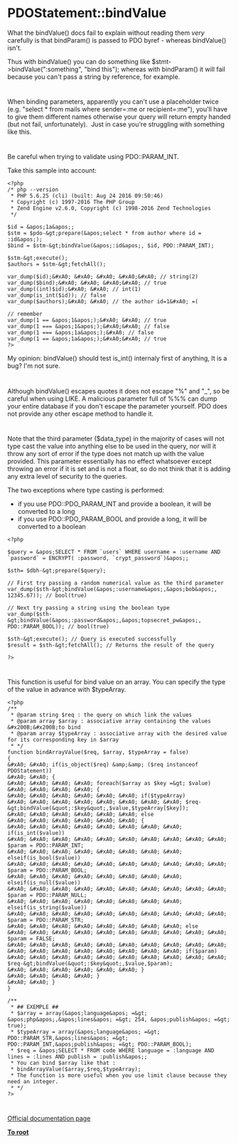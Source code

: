 # PDOStatement::bindValue





What the bindValue() docs fail to explain without reading them _very_ carefully is that bindParam() is passed to PDO byref - whereas bindValue() isn&apos;t.

Thus with bindValue() you can do something like $stmt-&gt;bindValue(&quot;:something&quot;, &quot;bind this&quot;); whereas with bindParam() it will fail because you can&apos;t pass a string by reference, for example.

  

#



When binding parameters, apparently you can&apos;t use a placeholder twice (e.g. &quot;select * from mails where sender=:me or recipient=:me&quot;), you&apos;ll have to give them different names otherwise your query will return empty handed (but not fail, unfortunately).&#xA0; Just in case you&apos;re struggling with something like this.

  

#



Be careful when trying to validate using PDO::PARAM_INT. 

Take this sample into account:



```
<?php
/* php --version
 * PHP 5.6.25 (cli) (built: Aug 24 2016 09:50:46)
 * Copyright (c) 1997-2016 The PHP Group
 * Zend Engine v2.6.0, Copyright (c) 1998-2016 Zend Technologies
 */

$id = &apos;1a&apos;; 
$stm = $pdo-&gt;prepare(&apos;select * from author where id = :id&apos;);
$bind = $stm-&gt;bindValue(&apos;:id&apos;, $id, PDO::PARAM_INT);

$stm-&gt;execute();
$authors = $stm-&gt;fetchAll();

var_dump($id);&#xA0; &#xA0; &#xA0; &#xA0;&#xA0; // string(2)
var_dump($bind);&#xA0; &#xA0; &#xA0;&#xA0; // true
var_dump((int)$id);&#xA0; &#xA0; // int(1)
var_dump(is_int($id)); // false
var_dump($authors);&#xA0; &#xA0; // the author id=1&#xA0; =(

// remember
var_dump(1 == &apos;1&apos;);&#xA0; &#xA0; // true
var_dump(1 === &apos;1&apos;);&#xA0;&#xA0; // false
var_dump(1 === &apos;1a&apos;);&#xA0; // false
var_dump(1 == &apos;1a&apos;);&#xA0;&#xA0; // true
?>
```


My opinion: bindValue() should test is_int() internaly first of anything, 
It is a bug? I&apos;m not sure.

  

#



Although bindValue() escapes quotes it does not escape &quot;%&quot; and &quot;_&quot;, so be careful when using LIKE. A malicious parameter full of %%% can dump your entire database if you don&apos;t escape the parameter yourself. PDO does not provide any other escape method to handle it.

  

#



Note that the third parameter ($data_type) in the majority of cases will not type cast the value into anything else to be used in the query, nor will it throw any sort of error if the type does not match up with the value provided. This parameter essentially has no effect whatsoever except throwing an error if it is set and is not a float, so do not think that it is adding any extra level of security to the queries.

The two exceptions where type casting is performed:

- if you use PDO::PDO_PARAM_INT and provide a boolean, it will be converted to a long
- if you use PDO::PDO_PARAM_BOOL and provide a long, it will be converted to a boolean



```
<?php

$query = &apos;SELECT * FROM `users` WHERE username = :username AND `password` = ENCRYPT( :password, `crypt_password`)&apos;;

$sth= $dbh-&gt;prepare($query);

// First try passing a random numerical value as the third parameter
var_dump($sth-&gt;bindValue(&apos;:username&apos;,&apos;bob&apos;, 12345.67)); // bool(true)

// Next try passing a string using the boolean type
var_dump($sth-&gt;bindValue(&apos;:password&apos;,&apos;topsecret_pw&apos;, PDO::PARAM_BOOL)); // bool(true)

$sth-&gt;execute(); // Query is executed successfully
$result = $sth-&gt;fetchAll(); // Returns the result of the query

?>
```



  

#



This function is useful for bind value on an array. You can specify the type of the value in advance with $typeArray.



```
<?php
/**
 * @param string $req : the query on which link the values
 * @param array $array : associative array containing the values &#x200B;&#x200B;to bind
 * @param array $typeArray : associative array with the desired value for its corresponding key in $array
 * */
function bindArrayValue($req, $array, $typeArray = false)
{
&#xA0; &#xA0; if(is_object($req) &amp;&amp; ($req instanceof PDOStatement))
&#xA0; &#xA0; {
&#xA0; &#xA0; &#xA0; &#xA0; foreach($array as $key =&gt; $value)
&#xA0; &#xA0; &#xA0; &#xA0; {
&#xA0; &#xA0; &#xA0; &#xA0; &#xA0; &#xA0; if($typeArray)
&#xA0; &#xA0; &#xA0; &#xA0; &#xA0; &#xA0; &#xA0; &#xA0; $req-&gt;bindValue(&quot;:$key&quot;,$value,$typeArray[$key]);
&#xA0; &#xA0; &#xA0; &#xA0; &#xA0; &#xA0; else
&#xA0; &#xA0; &#xA0; &#xA0; &#xA0; &#xA0; {
&#xA0; &#xA0; &#xA0; &#xA0; &#xA0; &#xA0; &#xA0; &#xA0; if(is_int($value))
&#xA0; &#xA0; &#xA0; &#xA0; &#xA0; &#xA0; &#xA0; &#xA0; &#xA0; &#xA0; $param = PDO::PARAM_INT;
&#xA0; &#xA0; &#xA0; &#xA0; &#xA0; &#xA0; &#xA0; &#xA0; elseif(is_bool($value))
&#xA0; &#xA0; &#xA0; &#xA0; &#xA0; &#xA0; &#xA0; &#xA0; &#xA0; &#xA0; $param = PDO::PARAM_BOOL;
&#xA0; &#xA0; &#xA0; &#xA0; &#xA0; &#xA0; &#xA0; &#xA0; elseif(is_null($value))
&#xA0; &#xA0; &#xA0; &#xA0; &#xA0; &#xA0; &#xA0; &#xA0; &#xA0; &#xA0; $param = PDO::PARAM_NULL;
&#xA0; &#xA0; &#xA0; &#xA0; &#xA0; &#xA0; &#xA0; &#xA0; elseif(is_string($value))
&#xA0; &#xA0; &#xA0; &#xA0; &#xA0; &#xA0; &#xA0; &#xA0; &#xA0; &#xA0; $param = PDO::PARAM_STR;
&#xA0; &#xA0; &#xA0; &#xA0; &#xA0; &#xA0; &#xA0; &#xA0; else
&#xA0; &#xA0; &#xA0; &#xA0; &#xA0; &#xA0; &#xA0; &#xA0; &#xA0; &#xA0; $param = FALSE;
&#xA0; &#xA0; &#xA0; &#xA0; &#xA0; &#xA0; &#xA0; &#xA0; &#xA0; &#xA0; 
&#xA0; &#xA0; &#xA0; &#xA0; &#xA0; &#xA0; &#xA0; &#xA0; if($param)
&#xA0; &#xA0; &#xA0; &#xA0; &#xA0; &#xA0; &#xA0; &#xA0; &#xA0; &#xA0; $req-&gt;bindValue(&quot;:$key&quot;,$value,$param);
&#xA0; &#xA0; &#xA0; &#xA0; &#xA0; &#xA0; }
&#xA0; &#xA0; &#xA0; &#xA0; }
&#xA0; &#xA0; }
}

/**
 * ## EXEMPLE ##
 * $array = array(&apos;language&apos; =&gt; &apos;php&apos;,&apos;lines&apos; =&gt; 254, &apos;publish&apos; =&gt; true);
 * $typeArray = array(&apos;language&apos; =&gt; PDO::PARAM_STR,&apos;lines&apos; =&gt; PDO::PARAM_INT,&apos;publish&apos; =&gt; PDO::PARAM_BOOL);
 * $req = &apos;SELECT * FROM code WHERE language = :language AND lines = :lines AND publish = :publish&apos;;
 * You can bind $array like that :
 * bindArrayValue($array,$req,$typeArray);
 * The function is more useful when you use limit clause because they need an integer.
 * */
?>
```



  

#

[Official documentation page](https://www.php.net/manual/en/pdostatement.bindvalue.php)

**[To root](/README.md)**